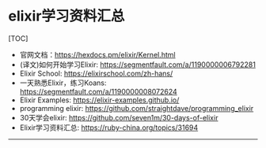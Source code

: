 # elixir学习资料汇总

[TOC]

* 官网文档：https://hexdocs.pm/elixir/Kernel.html
* (译文)如何开始学习Elixir: https://segmentfault.com/a/1190000006792281
* Elixir School: https://elixirschool.com/zh-hans/
* 一天熟悉Elixir，练习Koans: https://segmentfault.com/a/1190000008072624
* Elixir Examples: https://elixir-examples.github.io/
* programming elixir: https://github.com/straightdave/programming_elixir
* 30天学会elixir: https://github.com/seven1m/30-days-of-elixir
* Elixir学习资料汇总: https://ruby-china.org/topics/31694
---

